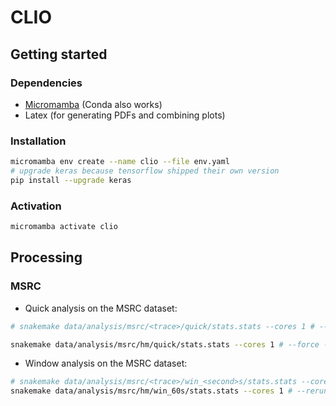 # CLIO

## Getting started

### Dependencies

- [Micromamba](https://mamba.readthedocs.io/en/latest/installation/micromamba-installation.html) (Conda also works)
- Latex (for generating PDFs and combining plots)

### Installation

```bash
micromamba env create --name clio --file env.yaml
# upgrade keras because tensorflow shipped their own version
pip install --upgrade keras
```

### Activation

```bash
micromamba activate clio
```

## Processing

### MSRC

- Quick analysis on the MSRC dataset:

```bash
# snakemake data/analysis/msrc/<trace>/quick/stats.stats --cores 1 # --force --rerun-incomplete

snakemake data/analysis/msrc/hm/quick/stats.stats --cores 1 # --force --rerun-incomplete
```

- Window analysis on the MSRC dataset:

```bash
# snakemake data/analysis/msrc/<trace>/win_<second>s/stats.stats --cores 1 # --rerun-incomplete --force
snakemake data/analysis/msrc/hm/win_60s/stats.stats --cores 1 # --rerun-incomplete --force
```
